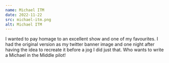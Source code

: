 ```yaml
---
name: Michael ITM
date: 2022-11-22
src: michael-itm.png
alt: Michael ITM
---
```


I wanted to pay homage to an excellent show and one of my favourites. I had the original version as my twitter banner image and one night after having the idea to recreate it before a jog I did just that. Who wants to write a Michael in the Middle pilot!
